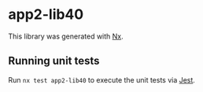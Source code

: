 # app2-lib40

This library was generated with [Nx](https://nx.dev).

## Running unit tests

Run `nx test app2-lib40` to execute the unit tests via [Jest](https://jestjs.io).

